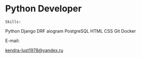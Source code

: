 # Python Developer

```shell
Skills:
```
Python Django DRF aiogram PostgreSQL HTML CSS Git Docker

E-mail:

kendra-lust1978@yandex.ru

